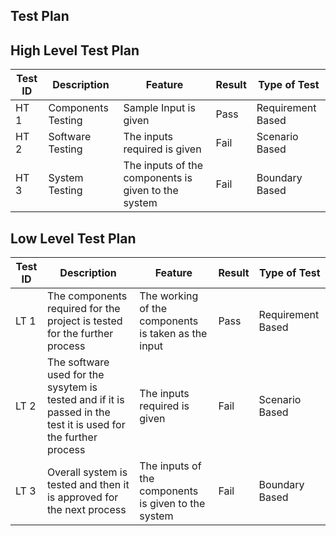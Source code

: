 ## Test Plan

## High Level Test Plan

| Test ID | Description |Feature | Result | Type of Test
|--|--|--|--|--|
| HT 1 | Components Testing | Sample Input is given  | Pass | Requirement Based 
| HT 2 | Software Testing | The inputs required is given | Fail | Scenario Based 
| HT 3 | System Testing | The inputs of the components is given to the system | Fail | Boundary Based 


## Low Level Test Plan 

| Test ID | Description |Feature| Result | Type of Test
|--|--|--|--|--|
| LT 1 | The components required for the project is tested for the further process | The working of the components is taken as the input | Pass | Requirement Based 
| LT 2 | The software used for the sysytem is tested and if it is passed in the test it is used for the further process | The inputs required is given | Fail | Scenario Based 
| LT 3 | Overall system is tested and then it is approved for the next process | The inputs of the components is given to the system | Fail | Boundary Based 



